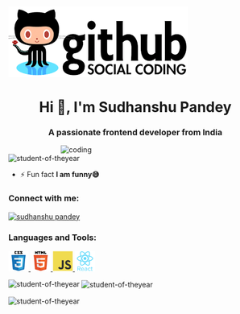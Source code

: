 ![logo](https://github.com/Student-Of-theyear/Student-Of-theyear/blob/main/Github%20Clone.png)
<h1 align="center">Hi 👋, I'm Sudhanshu Pandey</h1>
<h3 align="center">A passionate frontend developer from India</h3>
<img align="right"alt="coding"width="400"src="Developer">
<p align="left"> <img src="https://komarev.com/ghpvc/?username=student-of-theyear&label=Profile%20views&color=0e75b6&style=flat" alt="student-of-theyear"/></p>

- ⚡ Fun fact **I am funny😅**

<h3 align="left">Connect with me:</h3>
<p align="left">
<a href="https://dev.to/sudhanshu pandey" target="blank"><img align="center" src="https://raw.githubusercontent.com/rahuldkjain/github-profile-readme-generator/master/src/images/icons/Social/devto.svg" alt="sudhanshu pandey" height="30" width="40" /></a>
</p>

<h3 align="left">Languages and Tools:</h3>
<p align="left"> <a href="https://www.w3schools.com/css/" target="_blank" rel="noreferrer"> <img src="https://raw.githubusercontent.com/devicons/devicon/master/icons/css3/css3-original-wordmark.svg" alt="css3" width="40" height="40"/> </a> <a href="https://www.w3.org/html/" target="_blank" rel="noreferrer"> <img src="https://raw.githubusercontent.com/devicons/devicon/master/icons/html5/html5-original-wordmark.svg" alt="html5" width="40" height="40"/> </a> <a href="https://developer.mozilla.org/en-US/docs/Web/JavaScript" target="_blank" rel="noreferrer"> <img src="https://raw.githubusercontent.com/devicons/devicon/master/icons/javascript/javascript-original.svg" alt="javascript" width="40" height="40"/> </a> <a href="https://reactjs.org/" target="_blank" rel="noreferrer"> <img src="https://raw.githubusercontent.com/devicons/devicon/master/icons/react/react-original-wordmark.svg" alt="react" width="40" height="40"/> </a> </p>

<p><img align="left" src="https://github-readme-stats.vercel.app/api/top-langs?username=student-of-theyear&show_icons=true&locale=en&layout=compact" alt="student-of-theyear" /></p>

<p>&nbsp;<img align="center" src="https://github-readme-stats.vercel.app/api?username=student-of-theyear&show_icons=true&locale=en" alt="student-of-theyear" /></p>

<p><img align="center" src="https://github-readme-streak-stats.herokuapp.com/?user=student-of-theyear&" alt="student-of-theyear" /></p>


